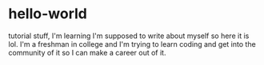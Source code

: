 # hello-world
tutorial stuff, I'm learning
I'm supposed to write about myself so here it is lol. I'm a freshman in college and I'm trying to learn coding and get into the community of it so I can make a career out of it. 
